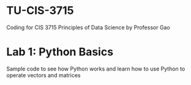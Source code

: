 # TU-CIS-3715
Coding for CIS 3715 Principles of Data Science by Professor Gao
# Lab 1: Python Basics
Sample code to see how Python works and learn how to use Python to operate vectors and matrices
